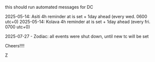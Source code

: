 this should run automated messages for DC

2025-05-14: Asiti 4h reminder at is set + 1day ahead (every wed. 0600 utc+0)
2025-05-14: Kolava 4h reminder at is set + 1day ahead (every fri. 0700 utc+0)


2025-07-27 - Zodiac: all events were shut down, until new tc will be set

Cheers!!!!

Z
